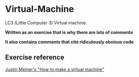 # Virtual-Machine
LC3 (Little Computer 3) Virtual machine.

**Written as an exercise that is why there are lots of comments**

**It also contains comments that cite ridiculously obvious code**

## Exercise reference
[Justin Meiner's "How to make a virtual machine"](https://justinmeiners.github.io/lc3-vm/index.html)
